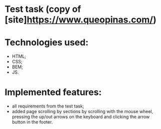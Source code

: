 # Test task (copy of [site]https://www.queopinas.com/)

# Technologies used:

- HTML;
- CSS;
- BEM;
- JS.

# Implemented features:

- all requirements from the test task;
- added page scrolling by sections by scrolling with the mouse wheel, pressing the up/out arrows on the keyboard and clicking the arrow button in the footer.
